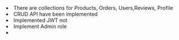 <li>There are collections for Products, Orders, Users,Reviews, Profile</li>
<li>CRUD API have been implemented</li>
<li>Implemented JWT not</li>
<li>Implement Admin role</li>
<li></li>

